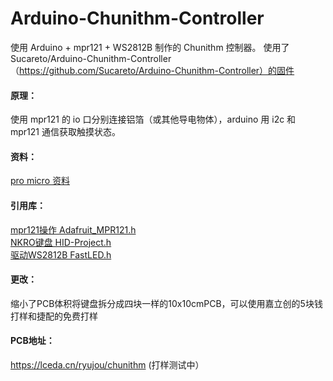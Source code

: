 # Arduino-Chunithm-Controller
使用 Arduino + mpr121 + WS2812B 制作的 Chunithm 控制器。
使用了Sucareto/Arduino-Chunithm-Controller（https://github.com/Sucareto/Arduino-Chunithm-Controller）的固件

#### 原理：  
使用 mpr121 的 io 口分别连接铝箔（或其他导电物体），arduino 用 i2c 和 mpr121 通信获取触摸状态。  

#### 资料：  
[pro micro 资料](https://learn.sparkfun.com/tutorials/pro-micro--fio-v3-hookup-guide/hardware-overview-pro-micro)    

#### 引用库：  
[mpr121操作 Adafruit_MPR121.h](https://github.com/adafruit/Adafruit_MPR121)  
[NKRO键盘 HID-Project.h](https://github.com/NicoHood/HID)  
[驱动WS2812B FastLED.h](https://github.com/FastLED/FastLED)

#### 更改：
缩小了PCB体积将键盘拆分成四块一样的10x10cmPCB，可以使用嘉立创的5块钱打样和捷配的免费打样

#### PCB地址：
https://lceda.cn/ryujou/chunithm (打样测试中）
